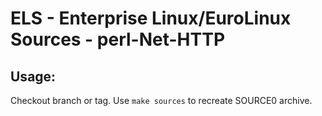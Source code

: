 # ELS - Enterprise Linux/EuroLinux Sources - perl-Net-HTTP
 
## Usage:
  Checkout branch or tag. Use `make sources` to recreate  SOURCE0 archive.
